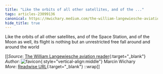 ```yaml
---
title: "Like the orbits of all other satellites, and of the ..."
tags: articles-23099136
canonical: https://mwichary.medium.com/the-william-langewiesche-aviation-reader-2bd5d06d0e04
hide_title: true
---
```


Like the orbits of all other satellites, and of the Space Station, and of the Moon as well, its flight is nothing but an unrestricted free fall around and around the world


[[_Source_: [The William Langewiesche aviation reader](https://mwichary.medium.com/the-william-langewiesche-aviation-reader-2bd5d06d0e04){:target="_blank"}<br>
_Author_: ![favicon](https://s2.googleusercontent.com/s2/favicons?domain=mwichary.medium.com){:style="vertical-align:middle"} Marcin Wichary<br>
_More_: [Readwise URL](https://readwise.io/open/453223017){:target="_blank"}
::wrap]]